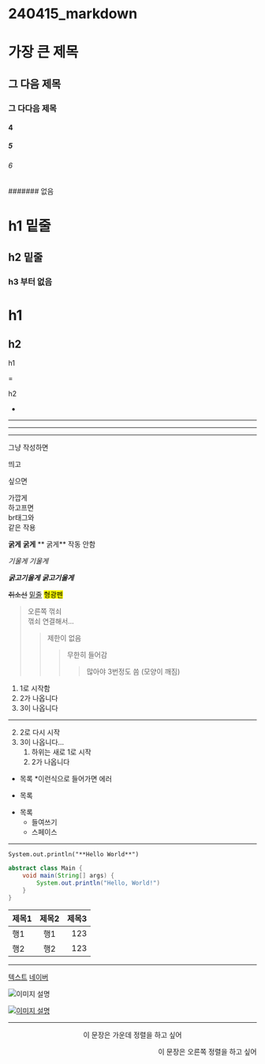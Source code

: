 # 240415_markdown
# 가장 큰 제목
## 그 다음 제목
### 그 다다음 제목
#### 4
##### 5
###### 6
####### 없음
# h1 밑줄
## h2 밑줄
### h3 부터 없음
h1
=
h2
-

h1

=

h2

-

***
---
___

그냥
작성하면

띄고

싶으면

가깝게  
하고프면  
br태그와<br>
같은 작용

**굵게**
__굵게__
** 굵게** 작동 안함

*기울게*
_기울게_

***굵고기울게***
___굵고기울게___

~~취소선~~
<u>밑줄</u>
<mark>형광펜</mark>

> 오른쪽 꺾쇠  
> 꺾쇠 연결해서...
>> 제한이 없음
>>> 무한히 들어감
>>>> 많아야 3번정도 씀 (모양이 깨짐)

1. 1로 시작함
1. 2가 나옵니다
0. 3이 나옵니다
---
2. 2로 다시 시작
1. 3이 나옵니다...
    1. 하위는 새로 1로 시작 
    1. 2가 나옵니다

* 목록
*이런식으로 들어가면 에러
- 목록
+ 목록
    * 들여쓰기
    * 스페이스

---

`System.out.println("**Hello World**")`

```java
abstract class Main {
    void main(String[] args) {
        System.out.println("Hello, World!")
    }
}
```

|제목1|제목2|제목3
|:----|:-----:|-:|
|행1|행1|123|
|행2|행2|123|

---

[텍스트](주소)
[네이버](https://naver.com)

![이미지 설명](https://images.unsplash.com/photo-1711968558537-21ca3db72a99?q=80&w=2070&auto=format&fit=crop&ixlib=rb-4.0.3&ixid=M3wxMjA3fDB8MHxwaG90by1wYWdlfHx8fGVufDB8fHx8fA%3D%3D)

[![이미지 설명](https://images.unsplash.com/photo-1710769509812-1b5cf1605362?q=80&w=1887&auto=format&fit=crop&ixlib=rb-4.0.3&ixid=M3wxMjA3fDB8MHxwaG90by1wYWdlfHx8fGVufDB8fHx8fA%3D%3D)](https://naver.com)

---

<div align="center">

이 문장은 가운데 정렬을 하고 싶어

</div>

<div align="right">

이 문장은 오른쪽 정렬을 하고 싶어

</div>